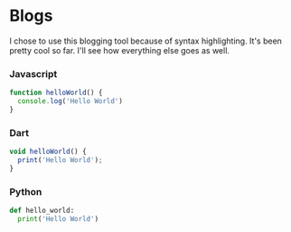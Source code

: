 # Blogs
I chose to use this blogging tool because of syntax highlighting.
It's been pretty cool so far. I'll see how everything else goes as well.

### Javascript

```js
function helloWorld() {
  console.log('Hello World')
}
```

### Dart

```js
void helloWorld() {
  print('Hello World');
}
```


### Python

```py
def hello_world:
  print('Hello World')
```